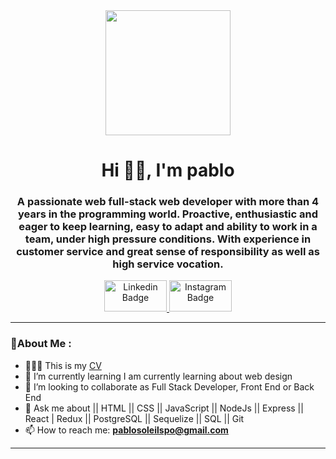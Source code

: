 
<div id="header" align="center">
    <img src="https://media.giphy.com/media/zOvBKUUEERdNm/giphy.gif" width="200" />
    <h1 align="center">Hi 👋🏻, I'm pablo</h1>
    <h3 align="center">A passionate web full-stack web developer with more than 4 years in the programming world. Proactive, enthusiastic and eager to keep learning, easy to adapt and ability to work in a team, under high pressure conditions. With experience in customer service and great sense of responsibility as well as high service vocation.</h3>
</div>

<div id="badges" align="center">
<a href="https://www.linkedin.com/in/pablo-vasquez-garc%C3%ADa-full-stack-developer-a879a123a" target="_blank">
<img src="https://www.icesi.edu.co/marketingzone/wp-content/uploads/2020/09/linkedin-logo.jpg" width="100" height="50" alt="Linkedin Badge"/>
</a>
    
 <a href="https://www.instagram.com/pablosoleilspo/" target="_blank">
<img src="https://seguidoresdeinstagram.com/wp-content/uploads/2018/08/Instagram-Banner-Logo-de-Instagram-vector-logo-instagram-sin-fondo-1000x480.gif" width="100" padding="20" height="50" alt="Instagram Badge"/>
</a>

</div>


---

### 🌻About Me :

- 👨🏻‍💻 This is my [CV](file:///C:/Users/Pablo%20Vasquez%20Garcia/Pictures/hoja%20de%20vida/Hoja%20de%20Vida%20Pablo%20Vasquez%20Garcia.pdf) 
- 🌱 I’m currently learning I am currently learning about web design
- 👯 I’m looking to collaborate as  Full Stack Developer, Front End or Back End
- 💬 Ask me about  || HTML || CSS || JavaScript || NodeJs || Express || React | Redux || PostgreSQL || Sequelize || SQL || Git 
- 📫 How to reach me: **pablosoleilspo@gmail.com**
<!-- - 🌐 Website: ... -->
---


